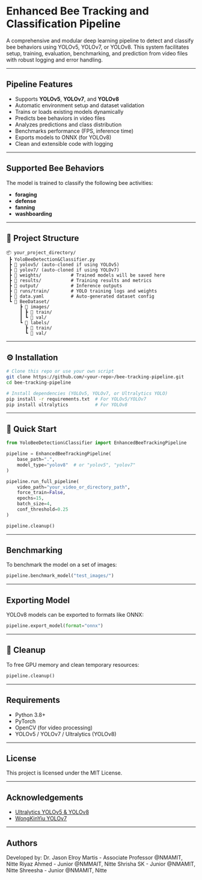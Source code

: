 
# Enhanced Bee Tracking and Classification Pipeline

A comprehensive and modular deep learning pipeline to detect and classify bee behaviors using YOLOv5, YOLOv7, or YOLOv8. This system facilitates setup, training, evaluation, benchmarking, and prediction from video files with robust logging and error handling.

---

## Pipeline Features

- Supports **YOLOv5**, **YOLOv7**, and **YOLOv8**
- Automatic environment setup and dataset validation
- Trains or loads existing models dynamically
- Predicts bee behaviors in video files
- Analyzes predictions and class distribution
- Benchmarks performance (FPS, inference time)
- Exports models to ONNX (for YOLOv8)
- Clean and extensible code with logging

---

##  Supported Bee Behaviors

The model is trained to classify the following bee activities:
- **foraging**
- **defense**
- **fanning**
- **washboarding**

---

## 📁 Project Structure

```
📦 your_project_directory/
 ┣ YoloBeeDetection&Classifier.py
 ┣ 📂 yolov5/ (auto-cloned if using YOLOv5)
 ┣ 📂 yolov7/ (auto-cloned if using YOLOv7)
 ┣ 📂 weights/           # Trained models will be saved here
 ┣ 📂 results/           # Training results and metrics
 ┣ 📂 output/            # Inference outputs
 ┣ 📂 runs/train/        # YOLO training logs and weights
 ┣ 📄 data.yaml          # Auto-generated dataset config
 ┗ 📁 BeeDataset/
     ┣ 📂 images/
     ┃ ┣ 📂 train/
     ┃ ┗ 📂 val/
     ┗ 📂 labels/
       ┣ 📂 train/
       ┗ 📂 val/
```

---

## ⚙️ Installation

```bash
# Clone this repo or use your own script
git clone https://github.com/<your-repo>/bee-tracking-pipeline.git
cd bee-tracking-pipeline

# Install dependencies (YOLOv5, YOLOv7, or Ultralytics YOLO)
pip install -r requirements.txt  # For YOLOv5/YOLOv7
pip install ultralytics          # For YOLOv8
```

---

## 🏁 Quick Start

```python
from YoloBeeDetection&Classifier import EnhancedBeeTrackingPipeline

pipeline = EnhancedBeeTrackingPipeline(
    base_path=".", 
    model_type="yolov8"  # or "yolov5", "yolov7"
)

pipeline.run_full_pipeline(
    video_path="your_video_or_directory_path",
    force_train=False,
    epochs=15,
    batch_size=4,
    conf_threshold=0.25
)

pipeline.cleanup()
```

---

## Benchmarking

To benchmark the model on a set of images:

```python
pipeline.benchmark_model("test_images/")
```

---

## Exporting Model

YOLOv8 models can be exported to formats like ONNX:

```python
pipeline.export_model(format="onnx")
```

---

## 🧹 Cleanup

To free GPU memory and clean temporary resources:

```python
pipeline.cleanup()
```

---

## Requirements

- Python 3.8+
- PyTorch
- OpenCV (for video processing)
- YOLOv5 / YOLOv7 / Ultralytics (YOLOv8)

---

## License

This project is licensed under the MIT License.

---

## Acknowledgements

- [Ultralytics YOLOv5 & YOLOv8](https://github.com/ultralytics/yolov5)
- [WongKinYiu YOLOv7](https://github.com/WongKinYiu/yolov7)

---
## Authors
Developed by: 
Dr. Jason Elroy Martis - Associate Professor @NMAMIT, Nitte
Riyaz Ahmed - Junior @NMMAIT, Nitte
Shrisha SK - Junior @NMAMIT, Nitte
Shreesha - Junior @NMAMIT, Nitte

